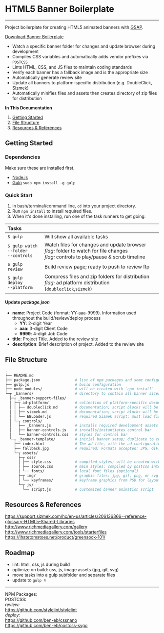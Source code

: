 # HTML5 Banner Boilerplate

-----

Project boilerplate for creating HTML5 animated banners with [GSAP](http://greensock.com/gsap).

[Download Banner Boilerplate](https://github.com/misega/HTML5-Banners/archive/master.zip)

* Watch a specific banner folder for changes and update browser during development
* Compiles CSS variables and automatically adds vendor prefixes via `POSTCSS`
* Lints HTML, CSS, and JS files to maintain coding standards
* Verify each banner has a fallback image and is the appropriate size
* Automatically generate review site
* Update all banners to platform-specific distribution (e.g. DoubleClick, Sizmek)
* Automatically minifies files and assets then creates directory of zip files for distribution

**In This Documentation**

1. [Getting Started](#gettingstarted)
2. [File Structure](#filestructure)
3. [Resources & References](#resourcesreferences)

## Getting Started

### Dependencies
Make sure these are installed first.

* [Node.js](http://nodejs.org)
* [Gulp](http://gulpjs.com) `sudo npm install -g gulp`

### Quick Start
1. In bash/terminal/command line, `cd` into your project directory.
2. Run `npm install` to install required files.
3. When it's done installing, run one of the task runners to get going:

|Tasks ||
|:----|----|
| `$ gulp` | Will show all available tasks
| `$ gulp watch`<br>`--folder`<br>`--controls` | Watch files for changes and update browser<br>_flag:_ folder to watch for file changes<br>_flag:_ controls to play/pause & scrub timeline
| `$ gulp review` | Build review page; ready to push to review ftp
| `$ gulp deploy`<br>`--platform` | Compress files and zip folders for distribution<br>_flag:_ ad platform distribution (`doubleclick`,`sizmek`)

#### Update _package.json_
* **name**: Project Code (format: YY-aaa-9999). Information used throughout the build/review/deploy process
    * **YY**: 2-digit Year
    * **aaa**: 3-digit Client Code
    * **9999**: 4-digit Job Code
* **title**: Project Title. Added to the review site
* **description**: Brief description of project. Added to the review site

## File Structure

```bash
.
├── README.md
├── package.json                # list of npm packages and some configurations
├── gulp.js                     # build configuration
├── node_modules/               # will be created with `npm install`
└─┬ _banners/                   # directory to contain all banner sizes
  ├─┬ _banner-support-files/
  │ ├─┬ ad-platform/            # collection of platform-specific documentation
  │ │ ├── doubleclick.md        # documentation; script blocks will be injected via `deploy` task
  │ │ ├── sizmek.md             # documentation; script blocks will be injected via `deploy` task
  │ │ └── EBLoader.js           # required Sizmek script; must load first before ad is displayed
  │ └─┬ controls/
  │   ├── _banners.js           # installs required development assets
  │   ├── banner-controls.js    # installs/instantiates control bar
  │   └── banner-controls.css   # styles for control bar
  └─┬ _banner-template/         # initial banner setup; duplicate to customize
    ├── index.html              # The ad file, with the ad configuration and init code
    ├── fallback.jpg            # required; Formats accepted: JPG, GIF, PNG
    └─┬ assets/
      ├─┬ css/
      │ ├── style.css           # compiled styles; will be created with `watch`, `review`, or `deploy` tasks
      │ ├── source.css          # main styles; compiled by postcss into `style.css`
      │ └── fonts/              # local font files (optional)
      ├─┬ img/                  # graphic files: jpg, gif, png, or svg
      │ └── keyframes/          # keyframe graphics from PSD for layout/placement; removed via `review` task
      └─┬ js/
        └── script.js           # customized banner animation script
```

## Resources & References
<https://support.sizmek.com/hc/en-us/articles/206136366--reference-glossary-HTML5-Shared-Libraries><br>
<http://www.richmediagallery.com/gallery><br>
<http://www.richmediagallery.com/tools/starterfiles><br>
<https://ihatetomatoes.net/product/greensock-101/><br>

## Roadmap

 - lint: html, css, js during build
 - optimize on build: css, js, image assets (jpg, gif, svg)
 - move tasks into a gulp subfolder and separate files
 - update to `gulp 4`

------

NPM Packages:<br>
POSTCSS:<br>
_review:_<br>
<https://github.com/stylelint/stylelint><br>
_deploy:_<br>
<https://github.com/ben-eb/cssnano><br>
<https://github.com/ben-eb/postcss-svgo>
